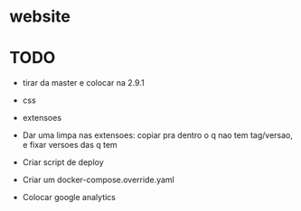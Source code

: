 # website

# TODO
* tirar da master e colocar na 2.9.1

* css
* extensoes

* Dar uma limpa nas extensoes: copiar pra dentro o q nao tem tag/versao, e fixar versoes das q tem
* Criar script de deploy
* Criar um docker-compose.override.yaml
* Colocar google analytics
